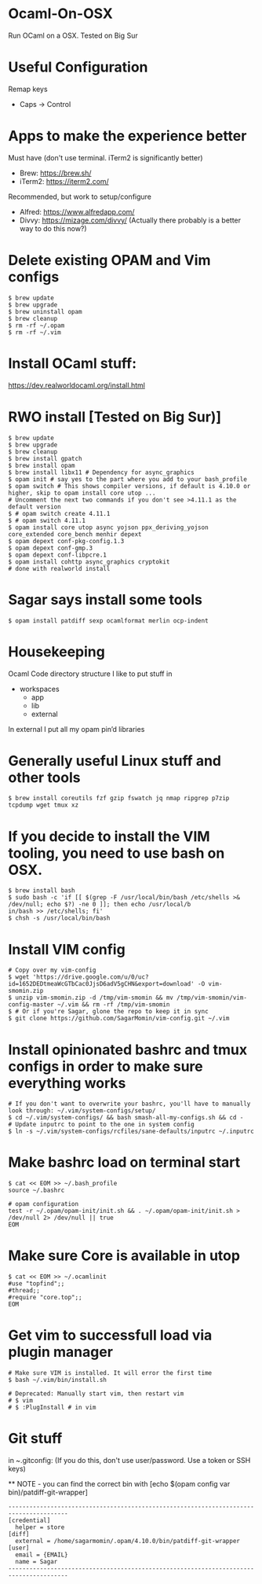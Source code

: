 # Ocaml-On-OSX
Run OCaml on a OSX. Tested on Big Sur

# Useful Configuration
Remap keys  
* Caps -> Control  

# Apps to make the experience better
Must have (don't use terminal. iTerm2 is significantly better)
* Brew: https://brew.sh/
* iTerm2: https://iterm2.com/

Recommended, but work to setup/configure
* Alfred: https://www.alfredapp.com/
* Divvy: https://mizage.com/divvy/ (Actually there probably is a better way to do this now?)

# Delete existing OPAM and Vim configs
~~~~
$ brew update
$ brew upgrade
$ brew uninstall opam
$ brew cleanup
$ rm -rf ~/.opam
$ rm -rf ~/.vim 
~~~~

# Install OCaml stuff:
https://dev.realworldocaml.org/install.html

# RWO install [Tested on Big Sur)]
~~~~
$ brew update
$ brew upgrade
$ brew cleanup
$ brew install gpatch 
$ brew install opam
$ brew install libx11 # Dependency for async_graphics
$ opam init # say yes to the part where you add to your bash_profile
$ opam switch # This shows compiler versions, if default is 4.10.0 or higher, skip to opam install core utop ...
# Uncomment the next two commands if you don't see >4.11.1 as the default version
$ # opam switch create 4.11.1
$ # opam switch 4.11.1
$ opam install core utop async yojson ppx_deriving_yojson core_extended core_bench menhir depext
$ opam depext conf-pkg-config.1.3
$ opam depext conf-gmp.3
$ opam depext conf-libpcre.1
$ opam install cohttp async_graphics cryptokit 
# done with realworld install
~~~~

# Sagar says install some tools
~~~~
$ opam install patdiff sexp ocamlformat merlin ocp-indent
~~~~

# Housekeeping
Ocaml Code directory structure I  like to put stuff in  
* workspaces
  * app
  * lib
  * external
  
In external I put all my opam pin’d libraries  

# Generally useful Linux stuff and other tools
~~~~
$ brew install coreutils fzf gzip fswatch jq nmap ripgrep p7zip tcpdump wget tmux xz
~~~~

# If you decide to install the VIM tooling, you need to use bash on OSX.
~~~~
$ brew install bash
$ sudo bash -c 'if [[ $(grep -F /usr/local/bin/bash /etc/shells >& /dev/null; echo $?) -ne 0 ]]; then echo /usr/local/b
in/bash >> /etc/shells; fi'
$ chsh -s /usr/local/bin/bash
~~~~

# Install VIM config
~~~~
# Copy over my vim-config 
$ wget 'https://drive.google.com/u/0/uc?id=1652DEDtmeaWcGTbCac0JjsD6adV5gCHN&export=download' -O vim-smomin.zip 
$ unzip vim-smomin.zip -d /tmp/vim-smomin && mv /tmp/vim-smomin/vim-config-master ~/.vim && rm -rf /tmp/vim-smomin
$ # Or if you're Sagar, glone the repo to keep it in sync
$ git clone https://github.com/SagarMomin/vim-config.git ~/.vim
~~~~

# Install opinionated bashrc and tmux configs in order to make sure everything works
~~~~
# If you don't want to overwrite your bashrc, you'll have to manually look through: ~/.vim/system-configs/setup/
$ cd ~/.vim/system-configs/ && bash smash-all-my-configs.sh && cd -
# Update inputrc to point to the one in system config
$ ln -s ~/.vim/system-configs/rcfiles/sane-defaults/inputrc ~/.inputrc
~~~~

# Make bashrc load on terminal start
~~~~
$ cat << EOM >> ~/.bash_profile
source ~/.bashrc

# opam configuration
test -r ~/.opam/opam-init/init.sh && . ~/.opam/opam-init/init.sh > /dev/null 2> /dev/null || true
EOM
~~~~

# Make sure Core is available in utop
~~~~
$ cat << EOM >> ~/.ocamlinit
#use "topfind";;
#thread;;
#require "core.top";;
EOM
~~~~

# Get vim to successfull load via plugin manager
~~~~
# Make sure VIM is installed. It will error the first time
$ bash ~/.vim/bin/install.sh

# Deprecated: Manually start vim, then restart vim
# $ vim
# $ :PlugInstall # in vim
~~~~

# Git stuff
in ~.gitconfig: (If you do this, don't use user/password. Use a token or SSH keys)

** NOTE - you can find the correct bin with [echo $(opam config var bin)/patdiff-git-wrapper]
~~~~
---------------------------------------------------------------------------------------
[credential]
  helper = store
[diff]
  external = /home/sagarmomin/.opam/4.10.0/bin/patdiff-git-wrapper
[user]
  email = {EMAIL}
  name = Sagar
---------------------------------------------------------------------------------------
~~~~

